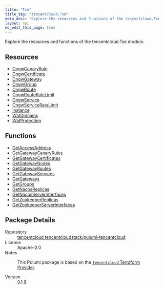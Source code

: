 ```yaml
---
title: "Tse"
title_tag: "tencentcloud.Tse"
meta_desc: "Explore the resources and functions of the tencentcloud.Tse module."
layout: api
no_edit_this_page: true
---
```


<!-- WARNING: this file was generated by Pulumi Docs Generator. -->
<!-- Do not edit by hand unless you're certain you know what you are doing! -->

Explore the resources and functions of the tencentcloud.Tse module.

<h2 id="resources">Resources</h2>
<ul class="api">
    <li><a href="cngwcanaryrule/" title="CngwCanaryRule"><span class="api-symbol api-symbol--resource"></span>CngwCanaryRule</a></li>
    <li><a href="cngwcertificate/" title="CngwCertificate"><span class="api-symbol api-symbol--resource"></span>CngwCertificate</a></li>
    <li><a href="cngwgateway/" title="CngwGateway"><span class="api-symbol api-symbol--resource"></span>CngwGateway</a></li>
    <li><a href="cngwgroup/" title="CngwGroup"><span class="api-symbol api-symbol--resource"></span>CngwGroup</a></li>
    <li><a href="cngwroute/" title="CngwRoute"><span class="api-symbol api-symbol--resource"></span>CngwRoute</a></li>
    <li><a href="cngwrouteratelimit/" title="CngwRouteRateLimit"><span class="api-symbol api-symbol--resource"></span>CngwRouteRateLimit</a></li>
    <li><a href="cngwservice/" title="CngwService"><span class="api-symbol api-symbol--resource"></span>CngwService</a></li>
    <li><a href="cngwserviceratelimit/" title="CngwServiceRateLimit"><span class="api-symbol api-symbol--resource"></span>CngwServiceRateLimit</a></li>
    <li><a href="instance/" title="Instance"><span class="api-symbol api-symbol--resource"></span>Instance</a></li>
    <li><a href="wafdomains/" title="WafDomains"><span class="api-symbol api-symbol--resource"></span>WafDomains</a></li>
    <li><a href="wafprotection/" title="WafProtection"><span class="api-symbol api-symbol--resource"></span>WafProtection</a></li>
</ul>

<h2 id="functions">Functions</h2>
<ul class="api">
    <li><a href="getaccessaddress/" title="GetAccessAddress"><span class="api-symbol api-symbol--function"></span>GetAccessAddress</a></li>
    <li><a href="getgatewaycanaryrules/" title="GetGatewayCanaryRules"><span class="api-symbol api-symbol--function"></span>GetGatewayCanaryRules</a></li>
    <li><a href="getgatewaycertificates/" title="GetGatewayCertificates"><span class="api-symbol api-symbol--function"></span>GetGatewayCertificates</a></li>
    <li><a href="getgatewaynodes/" title="GetGatewayNodes"><span class="api-symbol api-symbol--function"></span>GetGatewayNodes</a></li>
    <li><a href="getgatewayroutes/" title="GetGatewayRoutes"><span class="api-symbol api-symbol--function"></span>GetGatewayRoutes</a></li>
    <li><a href="getgatewayservices/" title="GetGatewayServices"><span class="api-symbol api-symbol--function"></span>GetGatewayServices</a></li>
    <li><a href="getgateways/" title="GetGateways"><span class="api-symbol api-symbol--function"></span>GetGateways</a></li>
    <li><a href="getgroups/" title="GetGroups"><span class="api-symbol api-symbol--function"></span>GetGroups</a></li>
    <li><a href="getnacosreplicas/" title="GetNacosReplicas"><span class="api-symbol api-symbol--function"></span>GetNacosReplicas</a></li>
    <li><a href="getnacosserverinterfaces/" title="GetNacosServerInterfaces"><span class="api-symbol api-symbol--function"></span>GetNacosServerInterfaces</a></li>
    <li><a href="getzookeeperreplicas/" title="GetZookeeperReplicas"><span class="api-symbol api-symbol--function"></span>GetZookeeperReplicas</a></li>
    <li><a href="getzookeeperserverinterfaces/" title="GetZookeeperServerInterfaces"><span class="api-symbol api-symbol--function"></span>GetZookeeperServerInterfaces</a></li>
</ul>

<h2 id="package-details">Package Details</h2>
<dl class="package-details">
	<dt>Repository</dt>
	<dd><a href="https://github.com/tencentcloudstack/pulumi-tencentcloud">tencentcloud tencentcloudstack/pulumi-tencentcloud</a></dd>
	<dt>License</dt>
	<dd>Apache-2.0</dd>
	<dt>Notes</dt>
	<dd><p>This Pulumi package is based on the <a href="https://github.com/tencentcloudstack/terraform-provider-tencentcloud"><code>tencentcloud</code> Terraform Provider</a>.</p>
</dd>
	<dt>Version</dt>
	<dd>0.1.8</dd>
</dl>

